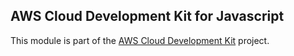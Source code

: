## AWS Cloud Development Kit for Javascript
This module is part of the [AWS Cloud Development Kit](https://github.com/awslabs/aws-cdk) project.